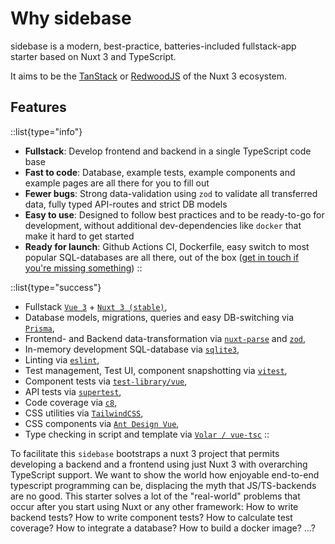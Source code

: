 # Why sidebase

sidebase is a modern, best-practice, batteries-included fullstack-app starter based on Nuxt 3 and TypeScript.

It aims to be the [TanStack](https://tanstack.com/) or [RedwoodJS](https://redwoodjs.com/) of the Nuxt 3 ecosystem.

## Features

::list{type="info"}
- **Fullstack**: Develop frontend and backend in a single TypeScript code base
- **Fast to code**: Database, example tests, example components and example pages are all there for you to fill out
- **Fewer bugs**: Strong data-validation using `zod` to validate all transferred data, fully typed API-routes and strict DB models
- **Easy to use**: Designed to follow best practices and to be ready-to-go for development, without additional dev-dependencies like `docker` that make it hard to get started
- **Ready for launch**: Github Actions CI, Dockerfile, easy switch to most popular SQL-databases are all there, out of the box ([get in touch if you're missing something](https://github.com/sidebase/sidebase/issues/new/choose))
::

::list{type="success"}
- Fullstack [`Vue 3`](https://vuejs.org/) + [`Nuxt 3 (stable)`](https://v3.nuxtjs.org/),
- Database models, migrations, queries and easy DB-switching via [`Prisma`](https://www.prisma.io/),
- Frontend- and Backend data-transformation via [`nuxt-parse`](https://www.npmjs.com/package/@sidebase/nuxt-parse) and [`zod`](https://github.com/colinhacks/zod),
- In-memory development SQL-database via [`sqlite3`](https://www.sqlite.org/index.html),
- Linting via [`eslint`](https://eslint.org/),
- Test management, Test UI, component snapshotting via [`vitest`](https://vitest.dev/),
- Component tests via [`test-library/vue`](https://testing-library.com/),
- API tests via [`supertest`](https://github.com/visionmedia/supertest),
- Code coverage via [`c8`](https://github.com/bcoe/c8),
- CSS utilities via [`TailwindCSS`](https://tailwindcss.com/),
- CSS components via [`Ant Design Vue`](https://antdv.com/components/overview),
- Type checking in script and template via [`Volar / vue-tsc`](https://github.com/johnsoncodehk/volar)
::

To facilitate this `sidebase` bootstraps a nuxt 3 project that permits developing a backend and a frontend using just Nuxt 3 with overarching TypeScript support. We want to show the world how enjoyable end-to-end typescript programming can be, displacing the myth that JS/TS-backends are no good. This starter solves a lot of the "real-world" problems that occur after you start using Nuxt or any other framework: How to write backend tests? How to write component tests? How to calculate test coverage? How to integrate a database? How to build a docker image? ...?
